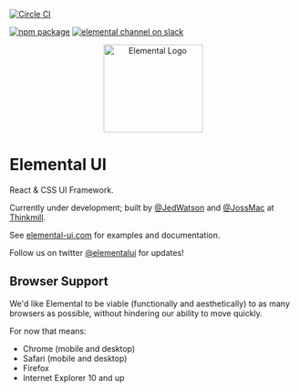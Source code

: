[![Circle CI](https://circleci.com/gh/elementalui/elemental.svg?style=svg)](https://circleci.com/gh/elementalui/elemental)


[![npm package](https://img.shields.io/npm/v/elemental.svg?style=flat)](https://www.npmjs.org/package/elemental)
[![elemental channel on slack](https://img.shields.io/badge/slack-elemental@reactiflux-61DAFB.svg?style=flat)](http://www.reactiflux.com)

<p align="center">
	<img src="http://elemental-ui.com/images/elemental-logo-paths.svg" width="174" height="154" alt="Elemental Logo" />
</p>

# Elemental UI

React & CSS UI Framework.

Currently under development; built by [@JedWatson](https://github.com/JedWatson) and [@JossMac](https://github.com/JossMac) at [Thinkmill](http://www.thinkmill.com.au).

See [elemental-ui.com](http://elemental-ui.com) for examples and documentation.

Follow us on twitter [@elementalui](https://twitter.com/elementalui) for updates!

## Browser Support

We'd like Elemental to be viable (functionally and aesthetically) to as many browsers as possible, without hindering our ability to move quickly.

For now that means:

- Chrome (mobile and desktop)
- Safari (mobile and desktop)
- Firefox
- Internet Explorer 10 and up
